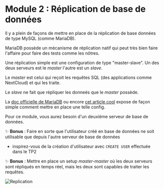 # Module 2 : Réplication de base de données

Il y a plein de façons de mettre en place de la réplication de base données de type MySQL (comme MariaDB).

MariaDB possède un mécanisme de réplication natif qui peut très bien faire l'affaire pour faire des tests comme les nôtres.

Une réplication simple est une configuration de type "master-slave". Un des deux serveurs est le *master* l'autre est un *slave*.

Le *master* est celui qui reçoit les requêtes SQL (des applications comme NextCloud) et qui les traite.

Le *slave* ne fait que répliquer les donneés que le *master* possède.

La [doc officielle de MariaDB](https://mariadb.com/kb/en/setting-up-replication/) ou encore [cet article cool](https://cloudinfrastructureservices.co.uk/setup-mariadb-replication/) expose de façon simple comment mettre en place une telle config.

Pour ce module, vous aurez besoin d'un deuxième serveur de base de données.

✨ **Bonus** : Faire en sorte que l'utilisateur créé en base de données ne soit utilisable que depuis l'autre serveur de base de données

- inspirez-vous de la création d'utilisateur avec `CREATE USER` effectuée dans le TP2

✨ **Bonus** : Mettre en place un setup *master-master* où les deux serveurs sont répliqués en temps réel, mais les deux sont capables de traiter les requêtes.

![Replication](../pics/replication.jpg)

